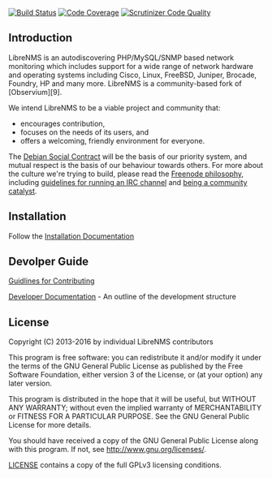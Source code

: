 [![Build Status](https://travis-ci.org/librenms/librenmsv2.svg?branch=develop)](https://travis-ci.org/librenms/librenmsv2)
[![Code Coverage](https://scrutinizer-ci.com/g/librenms/librenmsv2/badges/coverage.png?b=develop)](https://scrutinizer-ci.com/g/librenms/librenmsv2/?branch=develop)
[![Scrutinizer Code Quality](https://scrutinizer-ci.com/g/librenms/librenmsv2/badges/quality-score.png)](https://scrutinizer-ci.com/g/librenms/librenmsv2/badges/quality-score.png)

Introduction
------------

LibreNMS is an autodiscovering PHP/MySQL/SNMP based network monitoring
which includes support for a wide range of network hardware and operating
systems including Cisco, Linux, FreeBSD, Juniper, Brocade, Foundry, HP and
many more.  LibreNMS is a community-based fork of [Observium][9].

We intend LibreNMS to be a viable project and community that:
- encourages contribution,
- focuses on the needs of its users, and
- offers a welcoming, friendly environment for everyone.

The [Debian Social Contract][10] will be the basis of our priority system,
and mutual respect is the basis of our behaviour towards others.  For more
about the culture we're trying to build, please read the [Freenode
philosophy][13], including [guidelines for running an IRC channel][6] and
[being a community catalyst][7].

Installation
-------------
Follow the [Installation Documentation](https://github.com/librenms/librenmsv2/blob/develop/docs/Install/Installation.md)

Devolper Guide
--------------
[Guidlines for Contributing](https://github.com/librenms/librenmsv2/blob/develop/docs/General/Contributing.md)

[Developer Documentation](https://github.com/librenms/librenmsv2/blob/develop/docs/Developing/Developing.md) - An outline of the development structure


License
-------

Copyright (C) 2013-2016 by individual LibreNMS contributors

 This program is free software: you can redistribute it and/or modify
 it under the terms of the GNU General Public License as published by
 the Free Software Foundation, either version 3 of the License, or
 (at your option) any later version.

 This program is distributed in the hope that it will be useful,
 but WITHOUT ANY WARRANTY; without even the implied warranty of
 MERCHANTABILITY or FITNESS FOR A PARTICULAR PURPOSE.  See the
 GNU General Public License for more details.

 You should have received a copy of the GNU General Public License
 along with this program.  If not, see <http://www.gnu.org/licenses/>.

[LICENSE][14] contains a copy of the full GPLv3 licensing conditions.

[6]: https://freenode.net/changuide "Freenode channel guidelines"
[7]: http://freenode.net/catalysts "Freenode community catalysts"
[10]: http://www.debian.org/social_contract "Debian project social contract"
[13]: http://freenode.net/philosophy "Freenode philosophy"
[14]: https://github.com/librenms/librenmsv2/tree/master/LICENSE
